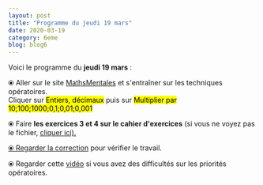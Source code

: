 ```yaml
---
layout: post
title: "Programme du jeudi 19 mars"
date: 2020-03-19
category: 6eme
blog: blog6
---
```


Voici le programme du <b>jeudi 19 mars</b> :

⦿ Aller sur le site <a href="http://mathsmentales.net/">MathsMentales</a> et s'entraîner sur les techniques opératoires.
<br>
Cliquer sur <mark>Entiers, décimaux</mark> puis sur <mark>Multiplier par 10;100;1000;0,1;0,01;0,001</mark>
 
⦿ Faire <b>les exercices 3 et 4 sur le cahier d'exercices</b> (si vous ne voyez pas le fichier, <a href="/exercices/6eme/6eme_exercices_jeudi_19_mars_2020.pdf">cliquer ici). 

<object data="/exercices/6eme/6eme_exercices_jeudi_19_mars_2020.pdf" width="1000" height="500" type='application/pdf'></object>
 
⦿ Regarder la <a class="correction" href="/exercices/6eme/6eme_exercices_jeudi_19_mars_2020_corrections.pdf">correction</a> pour vérifier le travail. 

⦿ Regarder cette <a class="video" href="https://youtu.be/a-IG_bjKeJc">vidéo</a> si vous avez des difficultés sur les priorités opératoires.

 
 
